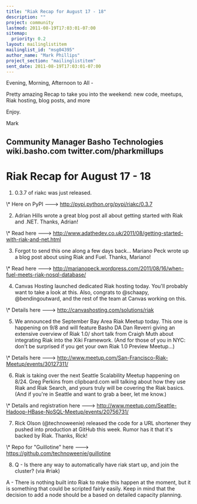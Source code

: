 ```yaml
---
title: "Riak Recap for August 17 - 18"
description: ""
project: community
lastmod: 2011-08-19T17:03:01-07:00
sitemap:
  priority: 0.2
layout: mailinglistitem
mailinglist_id: "msg04395"
author_name: "Mark Phillips"
project_section: "mailinglistitem"
sent_date: 2011-08-19T17:03:01-07:00
---
```



Evening, Morning, Afternoon to All -

Pretty amazing Recap to take you into the weekend: new code, meetups,
Riak hosting, blog posts, and more

Enjoy.

Mark

Community Manager
Basho Technologies
wiki.basho.com
twitter.com/pharkmillups
------------------------------------

Riak Recap for August 17 - 18
=======================

1) 0.3.7 of riakc was just released.

\\* Here on PyPI ---&gt; http://pypi.python.org/pypi/riakc/0.3.7

2) Adrian Hills wrote a great blog post all about getting started with
Riak and .NET. Thanks, Adrian!

\\* Read here ---&gt;
http://www.adathedev.co.uk/2011/08/getting-started-with-riak-and-net.html

3) Forgot to send this one along a few days back... Mariano Peck wrote
up a blog post about using Riak and Fuel. Thanks, Mariano!

\\* Read here ---&gt;
http://marianopeck.wordpress.com/2011/08/16/when-fuel-meets-riak-nosql-database/

4) Canvas Hosting launched dedicated Riak hosting today. You'll
probably want to take a look at this. Also, congrats to @schaapy,
@bendingoutward, and the rest of the team at Canvas working on this.

\\* Details here ---&gt; http://canvashosting.com/solutions/riak

5) We announced the September Bay Area Riak Meetup today. This one is
happening on 9/8 and will feature Basho DA Dan Reverri giving an
extensive overview of Riak 1.0/ short talk from Craigh Muth about
integrating Riak into the Xiki Framework. (And for those of you in
NYC: don't be surprised if you get your own Riak 1.0 Preview
Meetup...)

\\* Details here ---&gt;
http://www.meetup.com/San-Francisco-Riak-Meetup/events/30127311/

6) Riak is taking over the next Seattle Scalability Meetup happening
on 8/24. Greg Perkins from clipboard.com will talking about how they
use Riak and Riak Search, and yours truly will be covering the Riak
basics. (And if you're in Seattle and want to grab a beer, let me
know.)

\\* Details and registration here ---&gt;
http://www.meetup.com/Seattle-Hadoop-HBase-NoSQL-Meetup/events/20756731/

7) Rick Olson (@technoweenie) released the code for a URL shortener
they pushed into production at GitHub this week. Rumor has it that
it's backed by Riak. Thanks, Rick!

\\* Repo for "Guillotine" here ---&gt; https://github.com/technoweenie/guillotine

8) Q - Is there any way to automatically have riak start up, and join
the cluster? (via #riak)

 A - There is nothing built into Riak to make this happen at the
moment, but it is something that could be scripted fairly easily. Keep
in mind that the decision to add a node should be a based on detailed
capacity planning.

